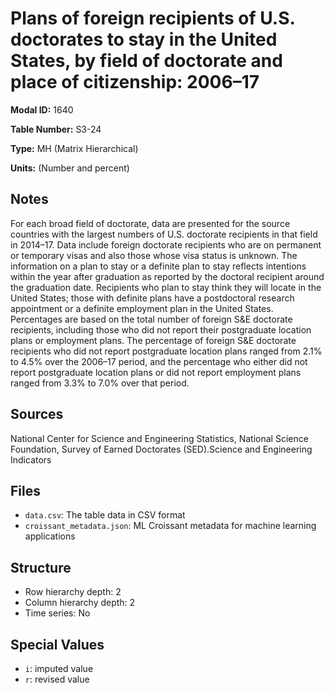 # Plans of foreign recipients of U.S. doctorates to stay in the United States, by field of doctorate and place of citizenship: 2006&#8211;17

**Modal ID:** 1640

**Table Number:** S3-24

**Type:** MH (Matrix Hierarchical)

**Units:** (Number and percent)

## Notes

For each broad field of doctorate, data are presented for the source countries with the largest numbers of U.S. doctorate recipients in that field in 2014–17. Data include foreign doctorate recipients who are on permanent or temporary visas and also those whose visa status is unknown. The information on a plan to stay or a definite plan to stay reflects intentions within the year after graduation as reported by the doctoral recipient around the graduation date. Recipients who plan to stay think they will locate in the United States; those with definite plans have a postdoctoral research appointment or a definite employment plan in the United States. Percentages are based on the total number of foreign S&E doctorate recipients, including those who did not report their postgraduate location plans or employment plans. The percentage of foreign S&E doctorate recipients who did not report postgraduate location plans ranged from 2.1% to 4.5% over the 2006–17 period, and the percentage who either did not report postgraduate location plans or did not report employment plans ranged from 3.3% to 7.0% over that period.

## Sources

National Center for Science and Engineering Statistics, National Science Foundation, Survey of Earned Doctorates (SED).Science and Engineering Indicators

## Files

- `data.csv`: The table data in CSV format
- `croissant_metadata.json`: ML Croissant metadata for machine learning applications

## Structure

- Row hierarchy depth: 2
- Column hierarchy depth: 2
- Time series: No

## Special Values

- `i`: imputed value
- `r`: revised value
